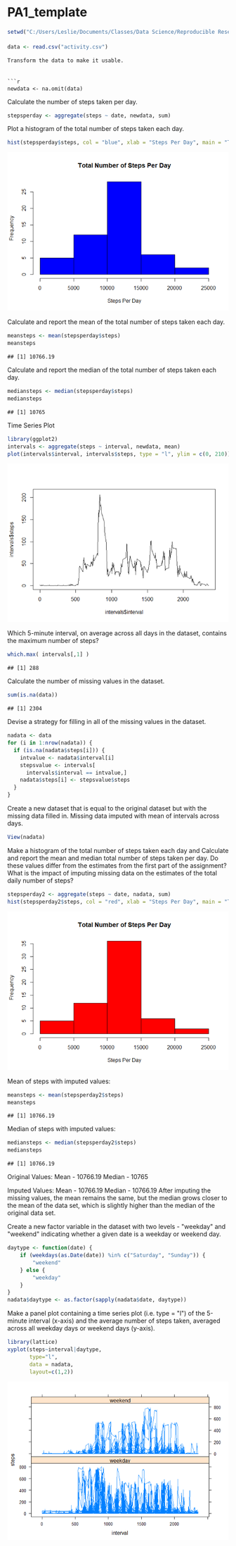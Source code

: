 # PA1_template




```r
setwd("C:/Users/Leslie/Documents/Classes/Data Science/Reproducible Research/Week 2 Assignment")

data <- read.csv("activity.csv")
```






```
Transform the data to make it usable.


```r
newdata <- na.omit(data)
```


Calculate the number of steps taken per day. 


```r
stepsperday <- aggregate(steps ~ date, newdata, sum)
```

Plot a histogram of the total number of steps taken each day.


```r
hist(stepsperday$steps, col = "blue", xlab = "Steps Per Day", main = "Total Number of Steps Per Day")
```

![](images1/total_steps_per_day_histogram-1.png)<!-- -->

Calculate and report the mean of the total number of steps taken each day.


```r
meansteps <- mean(stepsperday$steps)
meansteps
```

```
## [1] 10766.19
```

Calculate and report the median of the total number of steps taken each day.


```r
mediansteps <- median(stepsperday$steps)
mediansteps
```

```
## [1] 10765
```

Time Series Plot


```r
library(ggplot2)
intervals <- aggregate(steps ~ interval, newdata, mean)
plot(intervals$interval, intervals$steps, type = "l", ylim = c(0, 210))
```

![](images1/median_step_per_day-1.png)<!-- -->

Which 5-minute interval, on average across all days in the dataset, contains the maximum number of steps?


```r
which.max( intervals[,1] )
```

```
## [1] 288
```

Calculate the number of missing values in the dataset.


```r
sum(is.na(data))
```

```
## [1] 2304
```

Devise a strategy for filling in all of the missing values in the dataset.


```r
nadata <- data
for (i in 1:nrow(nadata)) {
  if (is.na(nadata$steps[i])) {
    intvalue <- nadata$interval[i]
    stepsvalue <- intervals[
      intervals$interval == intvalue,]
    nadata$steps[i] <- stepsvalue$steps
  }
}
```

Create a new dataset that is equal to the original dataset but with the missing data filled in. Missing data imputed with mean of intervals across days.


```r
View(nadata)
```

Make a histogram of the total number of steps taken each day and Calculate and report the mean and median total number of steps taken per day. Do these values differ from the estimates from the first part of the assignment? What is the impact of imputing missing data on the estimates of the total daily number of steps?


```r
stepsperday2 <- aggregate(steps ~ date, nadata, sum)
hist(stepsperday2$steps, col = "red", xlab = "Steps Per Day", main = "Total Number of Steps Per Day")
```

![](images1/total_steps_per_day_imputed-1.png)<!-- -->

Mean of steps with imputed values:

```r
meansteps <- mean(stepsperday2$steps)
meansteps
```

```
## [1] 10766.19
```

Median of steps with imputed values:

```r
mediansteps <- median(stepsperday2$steps)
mediansteps
```

```
## [1] 10766.19
```

Original Values:
Mean - 10766.19
Median - 10765

Imputed Values:
Mean - 10766.19
Median - 10766.19
After imputing the missing values, the mean remains the same, but the median grows closer to the mean of the data set, which is slightly higher than the median of the original data set.


Create a new factor variable in the dataset with two levels - "weekday" and "weekend" indicating whether a given date is a weekday or weekend day.


```r
daytype <- function(date) {
    if (weekdays(as.Date(date)) %in% c("Saturday", "Sunday")) {
        "weekend"
    } else {
        "weekday"
    }
}
nadata$daytype <- as.factor(sapply(nadata$date, daytype))
```

Make a panel plot containing a time series plot (i.e. type = "l") of the 5-minute interval (x-axis) and the average number of steps taken, averaged across all weekday days or weekend days (y-axis).




```r
library(lattice)
xyplot(steps~interval|daytype, 
       type="l", 
       data = nadata,
       layout=c(1,2))
```

![](images1/weekend_vs_weekday-1.png)<!-- -->


